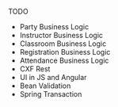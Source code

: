 TODO
 - Party Business Logic
 - Instructor Business Logic
 - Classroom Business Logic
 - Registration Business Logic
 - Attendance Business Logic
 - CXF Rest
 - UI in JS and Angular
 - Bean Validation
 - Spring Transaction

